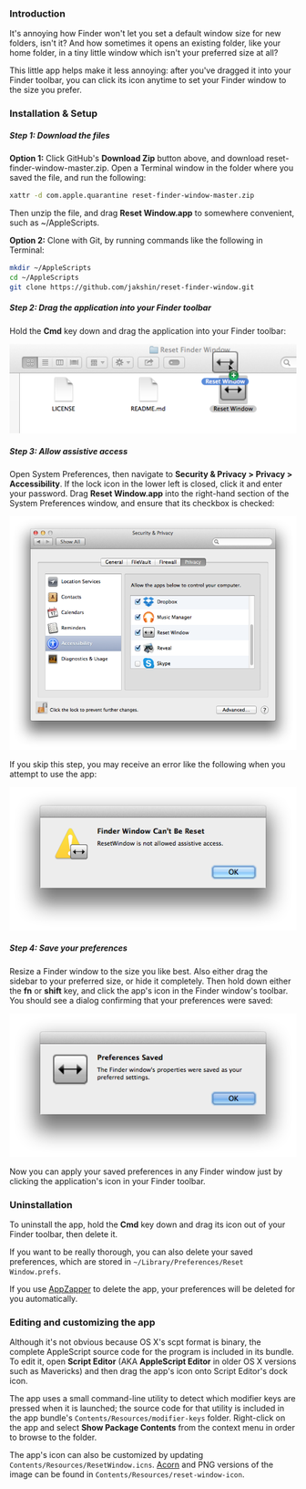 ### Introduction

It's annoying how Finder won't let you set a default window size for new folders, isn't it? And how sometimes it opens an existing folder, like your home folder, in a tiny little window which isn't your preferred size at all?

This little app helps make it less annoying: after you've dragged it into your Finder toolbar, you can click its icon anytime to set your Finder window to the size you prefer.


### Installation & Setup


##### Step 1: Download the files

**Option 1:** Click GitHub's **Download Zip** button above, and download reset-finder-window-master.zip. Open a Terminal window in the folder where you saved the file, and run the following:

```bash
xattr -d com.apple.quarantine reset-finder-window-master.zip
```

Then unzip the file, and drag **Reset Window.app** to somewhere convenient, such as ~/AppleScripts.

**Option 2:** Clone with Git, by running commands like the following in Terminal:

```bash
mkdir ~/AppleScripts
cd ~/AppleScripts
git clone https://github.com/jakshin/reset-finder-window.git
```


##### Step 2: Drag the application into your Finder toolbar

Hold the **Cmd** key down and drag the application into your Finder toolbar:

![[screenshot]](Screenshots/Drag-Icon.png)


##### Step 3: Allow assistive access

Open System Preferences, then navigate to **Security & Privacy > Privacy > Accessibility**. If the lock icon in the lower left is closed, click it and enter your password. Drag **Reset Window.app** into the right-hand section of the System Preferences window, and ensure that its checkbox is checked:

![[screenshot]](Screenshots/System-Settings.png)

If you skip this step, you may receive an error like the following when you attempt to use the app:

![[screenshot]](Screenshots/Not-Allowed.png)


##### Step 4: Save your preferences

Resize a Finder window to the size you like best. Also either drag the sidebar to your preferred size, or hide it completely. Then hold down either the **fn** or **shift** key, and click the app's icon in the Finder window's toolbar. You should see a dialog confirming that your preferences were saved:

![[screenshot]](Screenshots/Prefs-Saved.png)


Now you can apply your saved preferences in any Finder window just by clicking the application's icon in your Finder toolbar.


### Uninstallation

To uninstall the app, hold the **Cmd** key down and drag its icon out of your Finder toolbar, then delete it.

If you want to be really thorough, you can also delete your saved preferences, which are stored in `~/Library/Preferences/Reset Window.prefs`.

If you use [AppZapper](http://www.appzapper.com/) to delete the app, your preferences will be deleted for you automatically.

### Editing and customizing the app

Although it's not obvious because OS X's scpt format is binary, the complete AppleScript source code for the program is included in its bundle. To edit it, open **Script Editor** (AKA **AppleScript Editor** in older OS X versions such as Mavericks) and then drag the app's icon onto Script Editor's dock icon.

The app uses a small command-line utility to detect which modifier keys are pressed when it is launched; the source code for that utility is included in the app bundle's `Contents/Resources/modifier-keys` folder. Right-click on the app and select **Show Package Contents** from the context menu in order to browse to the folder.

The app's icon can also be customized by updating `Contents/Resources/ResetWindow.icns`. [Acorn](http://flyingmeat.com/acorn/) and PNG versions of the image can be found in `Contents/Resources/reset-window-icon`.
